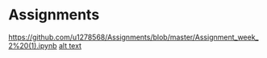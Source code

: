 # Assignments
https://github.com/u1278568/Assignments/blob/master/Assignment_week_2%20(1).ipynb
[alt text](https://github.com/u1278568/Assignments/blob/master/Assignment_week_2%20(1).ipynb)
